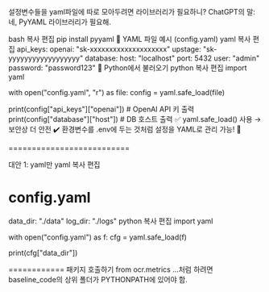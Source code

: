 ﻿설정변수들을 yaml파일에 따로 모아두려면 라이브러리가 필요하니?
ChatGPT의 말:
네, PyYAML 라이브러리가 필요해.

bash
복사
편집
pip install pyyaml
🔹 YAML 파일 예시 (config.yaml)
yaml
복사
편집
api_keys:
  openai: "sk-xxxxxxxxxxxxxxxxxxxx"
  upstage: "sk-yyyyyyyyyyyyyyyyyy"
database:
  host: "localhost"
  port: 5432
  user: "admin"
  password: "password123"
🔹 Python에서 불러오기
python
복사
편집
import yaml

with open("config.yaml", "r") as file:
    config = yaml.safe_load(file)

print(config["api_keys"]["openai"])  # OpenAI API 키 출력
print(config["database"]["host"])    # DB 호스트 출력
✅ yaml.safe_load() 사용 → 보안상 더 안전
✔️ 환경변수를 .env에 두는 것처럼 설정을 YAML로 관리 가능! 🚀

==========================

대안 1: yaml만
yaml
복사
편집
# config.yaml
data_dir: "./data"
log_dir: "./logs"
python
복사
편집
import yaml

with open("config.yaml") as f:
    cfg = yaml.safe_load(f)

print(cfg["data_dir"])

============
패키지 호출하기
from ocr.metrics ...처럼 하려면 baseline_code의 상위 폴더가 PYTHONPATH에 있어야 함.